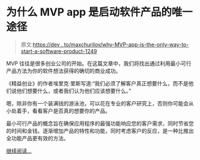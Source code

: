 # 为什么 MVP app 是启动软件产品的唯一途径

> 原文:[https://dev . to/maxchurilov/why-MVP-app-is-the-only-way-to-start-a-software-product-1249](https://dev.to/maxchurilov/why-mvp-app-is-the-only-way-to-start-up-a-software-product-1249)

MVP 往往是很多创业公司的开始。在这篇文章中，我们将找出通过利用最小可行产品方法为你的软件想法获得的确切的商业成功。

《精益创业》的作者埃里克·里斯写道:“我们必须了解客户真正想要什么，而不是他们说他们想要什么，或者我们认为他们应该想要什么。”

嗯，除非你有一个装满钱的游泳池，可以花在专业的客户研究上，否则你可能会从小处着手，看看客户是否真的想要你的产品。

最小可行产品的概念旨在确保应用程序的最强功能响应您的客户需求，同时节省您的时间和金钱。逐渐增加产品的特性和功能，同时考虑客户的反应，是一种比推出全功能产品更有效的方法。

[继续阅读...](https://www.mindk.com/blog/mvp-app-is-the-only-way-to-start-up/)
